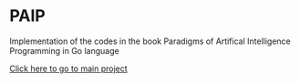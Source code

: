 # PAIP
Implementation of the codes in the book Paradigms of Artifical Intelligence Programming in Go language

[Click here to go to main project](https://gitlab.com/indujashankar/paip-go-haskell)
